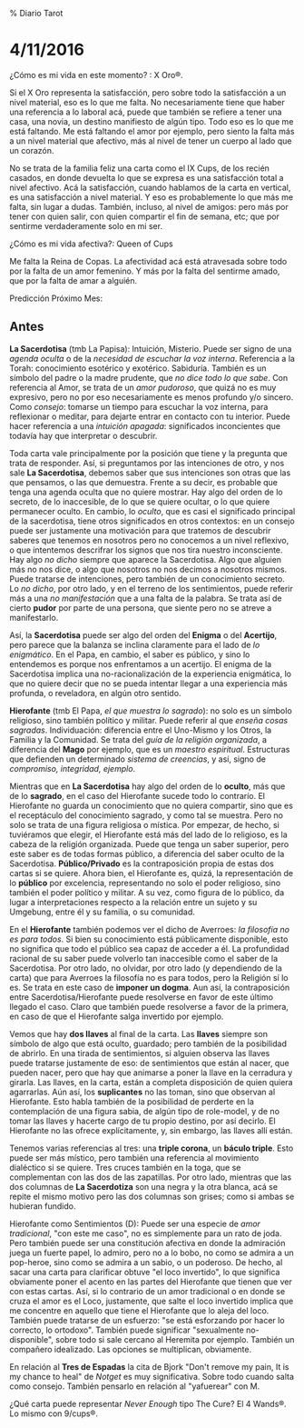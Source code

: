 % Diario Tarot

# 4/11/2016

¿Cómo es mi vida en este momento? : X Oro®. 

Si el X Oro representa la satisfacción, pero sobre todo la satisfacción a un nivel material, eso es lo que me falta. No necesariamente tiene que haber una referencia a lo laboral acá, puede que también se refiere a tener una casa, una novia, un destino manifiesto de algún tipo. Todo eso es lo que me está faltando. Me está faltando el amor por ejemplo, pero siento la falta más a un nivel material que afectivo, más al nivel de tener un cuerpo al lado que un corazón. 

No se trata de la familia feliz una carta como el IX Cups, de los recién casados, en donde devuelta lo que se expresa es una satisfacción total a nivel afectivo. Acá la satisfacción, cuando hablamos de la carta en vertical, es una satisfacción a nivel material. Y eso es probablemente lo que más me falta, sin lugar a dudas. También, incluso, al nivel de amigos: pero más por tener con quien salir, con quien compartir el fin de semana, etc; que por sentirme verdaderamente solo en mi ser. 

¿Cómo es mi vida afectiva?: Queen of Cups

Me falta la Reina de Copas. La afectividad acá está atravesada sobre todo por la falta de un amor femenino. Y más por la falta del sentirme amado, que por la falta de amar a alguién. 

Predicción Próximo Mes: 

## Antes

__La Sacerdotisa__ (tmb La Papisa): Intuición, Misterio. Puede ser signo de una _agenda oculta_ o de la _necesidad de escuchar la voz interna_. Referencia a la Torah: conocimiento esotérico y exotérico. Sabiduría. También es un símbolo del padre o la madre prudente, que _no dice todo lo que sabe_. Con referencia al Amor, se trata de un _amor pudoroso_, que quizá no es muy expresivo, pero no por eso necesariamente es menos profundo y/o sincero. Como _consejo_: tomarse un tiempo para escuchar la voz interna, para reflexionar o meditar, para dejarte entrar en contacto con tu interior. Puede hacer referencia a una _intuición apagada_: significados inconcientes que todavía hay que interpretar o descubrir. 

Toda carta vale principalmente por la posición que tiene y la pregunta que trata de responder. Así, si preguntamos por las intenciones de otro, y nos sale __La Sacerdotisa__, debemos saber que sus intenciones son otras que las que pensamos, o las que demuestra. Frente a su decir, es probable que tenga una agenda oculta que no quiere mostrar. Hay algo del orden de lo secreto, de lo inaccesible, de lo que se quiere ocultar, o lo que quiere permanecer oculto. En cambio, lo _oculto_, que es casi el significado principal de la sacerdotisa, tiene otros significados en otros contextos: en un consejo puede ser justamente una motivación para que tratemos de descubrir saberes que tenemos en nosotros pero no conocemos a un nivel reflexivo, o que intentemos descrifrar los signos que nos tira nuestro inconsciente. Hay algo _no dicho_ siempre que aparece la Sacerdotisa. Algo que alguien más no nos dice, o algo que nosotros no nos decimos a nosotros mismos. Puede tratarse de intenciones, pero también de un conocimiento secreto. Lo _no dicho_, por otro lado, y en el terreno de los sentimientos, puede referir más a una _no manifestación_ que a una falta de la palabra. Se trata así de cierto __pudor__ por parte de una persona, que siente pero no se atreve a manifestarlo. 

Así, la __Sacerdotisa__ puede ser algo del orden del __Enigma__ o del __Acertijo__, pero parece que la balanza se inclina claramente para el lado de _lo enigmático_. En el Papa, en cambio, el saber es público, y sino lo entendemos es porque nos enfrentamos a un acertijo. El enigma de la Sacerdotisa implica una no-racionalización de la experiencia enigmática, lo que no quiere decir que no se pueda intentar llegar a una experiencia más profunda, o reveladora, en algún otro sentido. 

__Hierofante__ (tmb El Papa, _el que muestra lo sagrado_): no solo es un símbolo religioso, sino también político y militar. Puede referir al que _enseña cosas sagradas_. Individuación: diferencia entre el Uno-Mismo y los Otros, la Familia y la Comunidad. Se trata del _guía de la religión organizada_, a diferencia del __Mago__ por ejemplo, que es un _maestro espiritual_. Estructuras que defienden un determinado _sistema de creencias_, y así, signo de _compromiso, integridad, ejemplo_. 

Mientras que en __La Sacerdotisa__ hay algo del orden de lo __oculto__, más que de lo __sagrado__, en el caso del Hierofante sucede todo lo contrarío. El Hierofante no guarda un conocimiento que no quiera compartir, sino que es el receptáculo del conocimiento sagrado, y como tal se muestra. Pero no solo se trata de una figura religiosa o mística. Por empezar, de hecho, si tuviéramos que elegir, el Hierofante está más del lado de lo religioso, es la cabeza de la religión organizada. Puede que tenga un saber superior, pero este saber es de todas formas público, a diferencia del saber oculto de la Sacerdotisa. __Público/Privado__ es la contraposición propia de estas dos cartas si se quiere. Ahora bien, el Hierofante es, quizá, la representación de lo __público__ por excelencia, representando no solo el poder religioso, sino también el poder político y militar. A su vez, como figura de lo público, da lugar a interpretaciones respecto a la relación entre un sujeto y su Umgebung, entre él y su familia, o su comunidad. 

En el __Hierofante__ también podemos ver el dicho de Averroes: _la filosofía no es para todos_. Si bien su conocimiento está públicamente disponible, esto no significa que todo el público sea capaz de acceder a él. La profundidad racional de su saber puede volverlo tan inaccesible como el saber de la Sacerdotisa. Por otro lado, no olvidar, por otro lado (y dependiendo de la carta) que para Averroes la filosofía no es para todos, pero la Religión sí lo es. Se trata en este caso de __imponer un dogma__. Aun así, la contraposición entre Sacerdotisa/Hierofante puede resolverse en favor de este último llegado el caso. Claro que también puede resolverse a favor de la primera, en caso de que el Hierofante salga invertido por ejemplo. 

Vemos que hay __dos llaves__ al final de la carta. Las __llaves__ siempre son símbolo de algo que está oculto, guardado; pero también de la posibilidad de abrirlo. En una tirada de sentimientos, si alguien observa las llaves puede tratarse justamente de eso: de sentimientos que están al nacer, que pueden nacer, pero que hay que animarse a poner la llave en la cerradura y girarla. Las llaves, en la carta, están a completa disposición de quien quiera agarrarlas. Aún así, los __suplicantes__ no las toman, sino que observan al Hierofante. Esto habla también de la posibilidad de perderte en la contemplación de una figura sabia, de algún tipo de role-model, y de no tomar las llaves y hacerte cargo de tu propio destino, por así decirlo. El Hierofante no las ofrece explícitamente, y, sin embargo, las llaves allí están. 

Tenemos varias referencias al tres: una __triple corona__, un __báculo triple__. Esto puede ser más místico, pero también una referencia al movimiento dialéctico si se quiere. Tres cruces también en la toga, que se complementan con las dos de las zapatillas. Por otro lado, mientras que las dos columnas de __La Sacerdotiza__ son una negra y la otra blanca, acá se repite el mismo motivo pero las dos columnas son grises; como si ambas se hubieran fundido. 

Hierofante como Sentimientos (D): Puede ser una especie de _amor tradicional_, "con este me caso", no es simplemente para un rato de joda. Pero también puede ser una constitución afectiva en donde la admiración juega un fuerte papel, lo admiro, pero no a lo bobo, no como se admira a un pop-heroe, sino como se admira a un sabio, o un poderoso. De hecho, al sacar una carta para clarificar obtuve "el loco invertido", lo que significa obviamente poner el acento en las partes del Hierofante que tienen que ver con estas cartas. Así, si lo contrario de un amor tradicional o en donde se cruza el amor es el Loco, justamente, que salte el loco invertido implica que me concentre en aquello que tiene el Hierofante que lo aleja del loco. También puede tratarse de un esfuerzo: "se está esforzando por hacer lo correcto, lo ortodoxo". También puede significar "sexualmente no-disponible", sobre todo si sale cercano al Heremita por ejemplo. También un compañero idealizado. Las opciones se multiplican, obviamente.

En relación al __Tres de Espadas__ la cita de Bjork "Don't remove my pain, It is my chance to heal" de _Notget_ es muy significativa. Sobre todo cuando salta como consejo. También pensarlo en relación al "yafuerear" con M. 

¿Qué carta puede representar _Never Enough_ tipo The Cure? El 4 Wands®. Lo mismo con 9/cups®. 